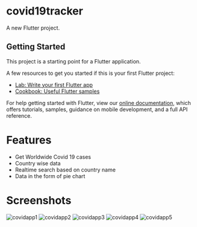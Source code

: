 # covid19tracker

A new Flutter project.

## Getting Started

This project is a starting point for a Flutter application.

A few resources to get you started if this is your first Flutter project:

- [Lab: Write your first Flutter app](https://flutter.dev/docs/get-started/codelab)
- [Cookbook: Useful Flutter samples](https://flutter.dev/docs/cookbook)

For help getting started with Flutter, view our
[online documentation](https://flutter.dev/docs), which offers tutorials,
samples, guidance on mobile development, and a full API reference.

# Features

- Get Worldwide Covid 19 cases
- Country wise data
- Realtime search based on country name
- Data in the form of pie chart

# Screenshots

![covidapp1](https://user-images.githubusercontent.com/51479606/92599759-4e581d80-f2c8-11ea-95c2-2bb6eaa04976.jpg)
![covidapp2](https://user-images.githubusercontent.com/51479606/92599773-51eba480-f2c8-11ea-96c6-2d76ff9b0322.jpg)
![covidapp3](https://user-images.githubusercontent.com/51479606/92599786-5617c200-f2c8-11ea-9e9f-db67f60bc36e.jpg)
![covidapp4](https://user-images.githubusercontent.com/51479606/92599794-59ab4900-f2c8-11ea-8a3b-8b13235395ac.jpg)
![covidapp5](https://user-images.githubusercontent.com/51479606/92599805-5d3ed000-f2c8-11ea-96d6-63da5a78749b.jpg)











